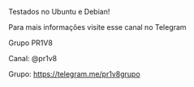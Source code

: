 Testados no Ubuntu e Debian!

Para mais informações visite esse canal no Telegram

Grupo PR1V8

Canal: @pr1v8

Grupo: https://telegram.me/pr1v8grupo
